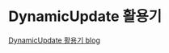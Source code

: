 # DynamicUpdate 활용기

[DynamicUpdate 활용기 blog](https://hyune-c.tistory.com/entry/DynamicUpdate-%ED%99%9C%EC%9A%A9%EA%B8%B0)
